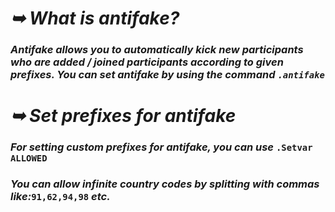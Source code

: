 # _➥ What is antifake?_
### _Antifake allows you to automatically kick new participants who are added / joined participants according to given prefixes. You can set antifake by using the command `.antifake`_
# _➥ Set prefixes for antifake_
### _For setting custom prefixes for antifake, you can use_ `.Setvar ALLOWED`
### _You can allow infinite country codes by splitting with commas like:_`91,62,94,98` _etc._
